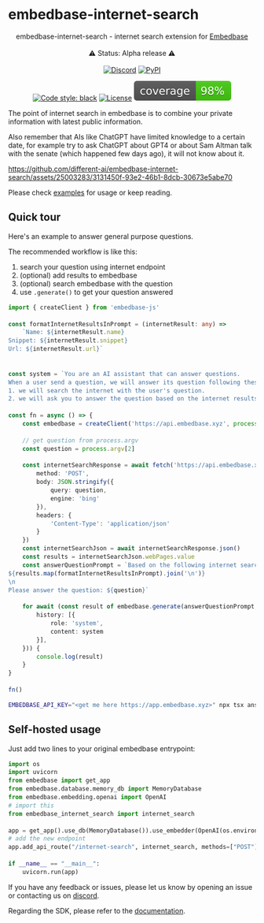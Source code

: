 
# embedbase-internet-search

<div align="center">

embedbase-internet-search - internet search extension for [Embedbase](https://github.com/different-ai/embedbase)
<br>
<br>
⚠️ Status: Alpha release ⚠️
<br>
<br>
<a href="https://discord.gg/pMNeuGrDky"><img alt="Discord" src="https://img.shields.io/discord/1066022656845025310?color=black&style=for-the-badge"></a>
<a href="https://badge.fury.io/py/embedbase-internet-search"><img alt="PyPI" src="https://img.shields.io/pypi/v/embedbase-internet-search?color=black&style=for-the-badge"></a>

[![Code style: black](https://img.shields.io/badge/code%20style-black-000000.svg)](https://github.com/psf/black)
[![License](https://img.shields.io/github/license/different-ai/embedbase)](https://github.com/different-ai/embedbase-internet-search/blob/main/LICENSE)
![Coverage Report](assets/images/coverage.svg)

</div>

The point of internet search in embedbase is to combine your private information with latest public information.

Also remember that AIs like ChatGPT have limited knowledge to a certain date, for example try to ask ChatGPT about GPT4 or about Sam Altman talk with the senate (which happened few days ago), it will not know about it.


https://github.com/different-ai/embedbase-internet-search/assets/25003283/3131450f-93e2-46b1-8dcb-30673e5abe70


Please check [examples](./examples/answer-question/README.md) for usage or keep reading.

## Quick tour

Here's an example to answer general purpose questions.

The recommended workflow is like this:
1. search your question using internet endpoint
2. (optional) add results to embedbase
3. (optional) search embedbase with the question
4. use `.generate()` to get your question answered

```ts
import { createClient } from 'embedbase-js'

const formatInternetResultsInPrompt = (internetResult: any) =>
    `Name: ${internetResult.name}
Snippet: ${internetResult.snippet}
Url: ${internetResult.url}`


const system = `You are an AI assistant that can answer questions.
When a user send a question, we will answer its question following these steps:
1. we will search the internet with the user's question.
2. we will ask you to answer the question based on the internet results.`

const fn = async () => {
    const embedbase = createClient('https://api.embedbase.xyz', process.env.EMBEDBASE_API_KEY)

    // get question from process.argv
    const question = process.argv[2]

    const internetSearchResponse = await fetch('https://api.embedbase.xyz/v1/internet/search', {
        method: 'POST',
        body: JSON.stringify({
            query: question,
            engine: 'bing'
        }),
        headers: {
            'Content-Type': 'application/json'
        }
    })
    const internetSearchJson = await internetSearchResponse.json()
    const results = internetSearchJson.webPages.value
    const answerQuestionPrompt = `Based on the following internet search results:
${results.map(formatInternetResultsInPrompt).join('\n')}
\n
Please answer the question: ${question}`

    for await (const result of embedbase.generate(answerQuestionPrompt, {
        history: [{
            role: 'system',
            content: system
        }],
    })) {
        console.log(result)
    }
}

fn()
```

```bash
EMBEDBASE_API_KEY="<get me here https://app.embedbase.xyz>" npx tsx answer.ts "What did Sam Altman say to to US Senate lately?"
```

## Self-hosted usage

Just add two lines to your original embedbase entrypoint:

```py
import os
import uvicorn
from embedbase import get_app
from embedbase.database.memory_db import MemoryDatabase
from embedbase.embedding.openai import OpenAI
# import this
from embedbase_internet_search import internet_search

app = get_app().use_db(MemoryDatabase()).use_embedder(OpenAI(os.environ["OPENAI_API_KEY"])).run()
# add the new endpoint
app.add_api_route("/internet-search", internet_search, methods=["POST"])

if __name__ == "__main__":
    uvicorn.run(app)
```

If you have any feedback or issues, please let us know by opening an issue or contacting us on [discord](https://discord.gg/pMNeuGrDky).

Regarding the SDK, please refer to the [documentation](https://docs.embedbase.xyz/sdk).
